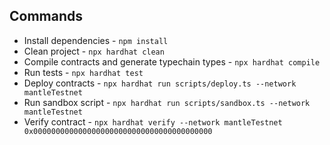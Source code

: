 ## Commands

- Install dependencies - `npm install`
- Clean project - `npx hardhat clean`
- Compile contracts and generate typechain types - `npx hardhat compile`
- Run tests - `npx hardhat test`
- Deploy contracts - `npx hardhat run scripts/deploy.ts --network mantleTestnet`
- Run sandbox script - `npx hardhat run scripts/sandbox.ts --network mantleTestnet`
- Verify contract - `npx hardhat verify --network mantleTestnet 0x0000000000000000000000000000000000000000`
